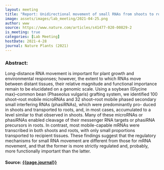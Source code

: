 ```yaml
---
layout: meeting
title: "Report: Unidirectional movement of small RNAs from shoots to roots in interspecific heterograf"
image: assets/images/lab_meeting/2021-04-25.png
author: www
source: https://www.nature.com/articles/s41477-020-00829-2
is_meeting: true
categories: [Lab Meeting]
hostDate: 2021-4-28
journal: Nature Plants (2021)
---
```

### Abstract:
Long-distance RNA movement is important for plant growth and environmental responses; however, the extent to which RNAs move between distant tissues, their relative magnitude and functional importance remain to be elucidated on a genomic scale. Using a soybean (Glycine max)–common bean (Phaseolus vulgaris) grafting system, we identified 100 shoot–root mobile microRNAs and 32 shoot–root mobile phased secondary small interfering RNAs (phasiRNAs), which were predominantly pro- duced in shoots and transported to roots, and, in most cases, accumulated to a level similar to that observed in shoots. Many of these microRNAs or phasiRNAs enabled cleavage of their messenger RNA targets or phasiRNA precursors in roots. In contrast, most mobile-capable mRNAs were transcribed in both shoots and roots, with only small proportions transported to recipient tissues. These findings suggest that the regulatory mechanisms for small RNA movement are different from those for mRNA movement, and that the former is more strictly regulated and, probably, more functionally important than the latter.

#### Source: [{{page.journal}}]({{page.source}})
